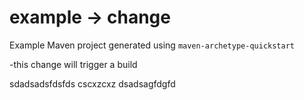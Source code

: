# example -> change

Example Maven project generated using `maven-archetype-quickstart`

-this change will trigger a build

sdadsadsfdsfds
cscxzcxz
dsadsagfdgfd




